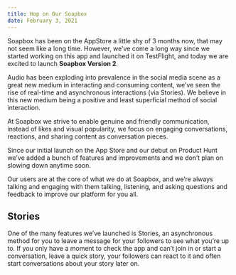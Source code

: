 ```yaml
---
title: Hop on Our Soapbox
date: February 3, 2021
---
```


Soapbox has been on the AppStore a little shy of 3 months now, that may not seem like a long time. However, we’ve come a long way since we started working on this app and launched it on TestFlight, and today we are excited to launch **Soapbox Version 2**.

Audio has been exploding into prevalence in the social media scene as a great new medium in interacting and consuming content, we’ve seen the rise of real-time and asynchronous interactions (via Stories). We believe in this new medium being a positive and least superficial method of social interaction.

At Soapbox we strive to enable genuine and friendly communication, instead of likes and visual popularity, we focus on engaging conversations, reactions, and sharing content as conversation pieces.

Since our initial launch on the App Store and our debut on Product Hunt we’ve added a bunch of features and improvements and we don’t plan on slowing down anytime soon.

Our users are at the core of what we do at Soapbox, and we’re always talking and engaging with them talking, listening, and asking questions and feedback to improve our platform for you all.

## Stories

One of the many features we’ve launched is Stories, an asynchronous method for you to leave a message for your followers to see what you’re up to. If you only have a moment to check the app and can’t join in or start a conversation, leave a quick story, your followers can react to it and often start conversations about your story later on.
